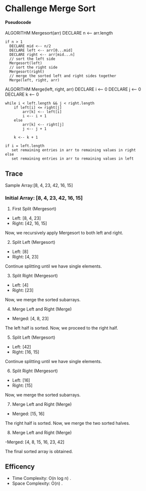 # Challenge Merge Sort
#### Pseudocode
ALGORITHM Mergesort(arr)
DECLARE n <-- arr.length

    if n > 1
      DECLARE mid <-- n/2
      DECLARE left <-- arr[0...mid]
      DECLARE right <-- arr[mid...n]
      // sort the left side
      Mergesort(left)
      // sort the right side
      Mergesort(right)
      // merge the sorted left and right sides together
      Merge(left, right, arr)

ALGORITHM Merge(left, right, arr)
DECLARE i <-- 0
DECLARE j <-- 0
DECLARE k <-- 0

    while i < left.length && j < right.length
        if left[i] <= right[j]
            arr[k] <-- left[i]
            i <-- i + 1
        else
            arr[k] <-- right[j]
            j <-- j + 1

        k <-- k + 1

    if i = left.length
       set remaining entries in arr to remaining values in right
    else
       set remaining entries in arr to remaining values in left

## Trace
Sample Array:[8, 4, 23, 42, 16, 15]

### Initial Array: [8, 4, 23, 42, 16, 15]
1. First Split (Mergesort)

- Left: [8, 4, 23]
- Right: [42, 16, 15]

Now, we recursively apply Mergesort to both left and right.

2. Split Left (Mergesort)

- Left: [8]
- Right: [4, 23]

Continue splitting until we have single elements.

3. Split Right (Mergesort)

- Left: [4]
- Right: [23]

Now, we merge the sorted subarrays.

4. Merge Left and Right (Merge)

- Merged: [4, 8, 23]

The left half is sorted. Now, we proceed to the right half.

5. Split Left (Mergesort)

- Left: [42]
- Right: [16, 15]

Continue splitting until we have single elements.

6. Split Right (Mergesort)

- Left: [16]
- Right: [15]

Now, we merge the sorted subarrays.

7. Merge Left and Right (Merge)

- Merged: [15, 16]

The right half is sorted. Now, we merge the two sorted halves.

8. Merge Left and Right (Merge)

-Merged: [4, 8, 15, 16, 23, 42]

The final sorted array is obtained.
## Efficency
- Time Complexity: O(n log n) .
- Space Complexity: O(n) .


